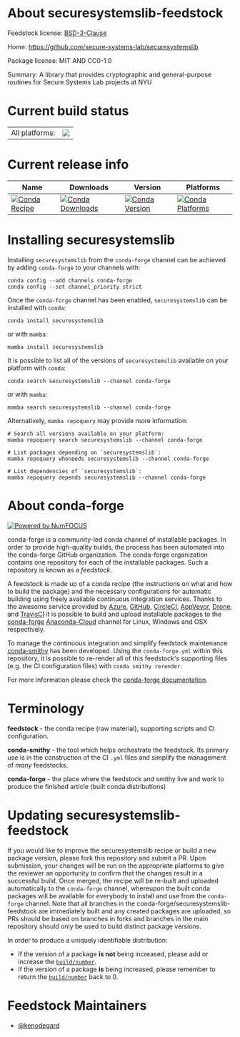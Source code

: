 About securesystemslib-feedstock
================================

Feedstock license: [BSD-3-Clause](https://github.com/conda-forge/securesystemslib-feedstock/blob/main/LICENSE.txt)

Home: https://github.com/secure-systems-lab/securesystemslib

Package license: MIT AND CC0-1.0

Summary: A library that provides cryptographic and general-purpose routines for Secure Systems Lab projects at NYU

Current build status
====================


<table><tr><td>All platforms:</td>
    <td>
      <a href="https://dev.azure.com/conda-forge/feedstock-builds/_build/latest?definitionId=20140&branchName=main">
        <img src="https://dev.azure.com/conda-forge/feedstock-builds/_apis/build/status/securesystemslib-feedstock?branchName=main">
      </a>
    </td>
  </tr>
</table>

Current release info
====================

| Name | Downloads | Version | Platforms |
| --- | --- | --- | --- |
| [![Conda Recipe](https://img.shields.io/badge/recipe-securesystemslib-green.svg)](https://anaconda.org/conda-forge/securesystemslib) | [![Conda Downloads](https://img.shields.io/conda/dn/conda-forge/securesystemslib.svg)](https://anaconda.org/conda-forge/securesystemslib) | [![Conda Version](https://img.shields.io/conda/vn/conda-forge/securesystemslib.svg)](https://anaconda.org/conda-forge/securesystemslib) | [![Conda Platforms](https://img.shields.io/conda/pn/conda-forge/securesystemslib.svg)](https://anaconda.org/conda-forge/securesystemslib) |

Installing securesystemslib
===========================

Installing `securesystemslib` from the `conda-forge` channel can be achieved by adding `conda-forge` to your channels with:

```
conda config --add channels conda-forge
conda config --set channel_priority strict
```

Once the `conda-forge` channel has been enabled, `securesystemslib` can be installed with `conda`:

```
conda install securesystemslib
```

or with `mamba`:

```
mamba install securesystemslib
```

It is possible to list all of the versions of `securesystemslib` available on your platform with `conda`:

```
conda search securesystemslib --channel conda-forge
```

or with `mamba`:

```
mamba search securesystemslib --channel conda-forge
```

Alternatively, `mamba repoquery` may provide more information:

```
# Search all versions available on your platform:
mamba repoquery search securesystemslib --channel conda-forge

# List packages depending on `securesystemslib`:
mamba repoquery whoneeds securesystemslib --channel conda-forge

# List dependencies of `securesystemslib`:
mamba repoquery depends securesystemslib --channel conda-forge
```


About conda-forge
=================

[![Powered by
NumFOCUS](https://img.shields.io/badge/powered%20by-NumFOCUS-orange.svg?style=flat&colorA=E1523D&colorB=007D8A)](https://numfocus.org)

conda-forge is a community-led conda channel of installable packages.
In order to provide high-quality builds, the process has been automated into the
conda-forge GitHub organization. The conda-forge organization contains one repository
for each of the installable packages. Such a repository is known as a *feedstock*.

A feedstock is made up of a conda recipe (the instructions on what and how to build
the package) and the necessary configurations for automatic building using freely
available continuous integration services. Thanks to the awesome service provided by
[Azure](https://azure.microsoft.com/en-us/services/devops/), [GitHub](https://github.com/),
[CircleCI](https://circleci.com/), [AppVeyor](https://www.appveyor.com/),
[Drone](https://cloud.drone.io/welcome), and [TravisCI](https://travis-ci.com/)
it is possible to build and upload installable packages to the
[conda-forge](https://anaconda.org/conda-forge) [Anaconda-Cloud](https://anaconda.org/)
channel for Linux, Windows and OSX respectively.

To manage the continuous integration and simplify feedstock maintenance
[conda-smithy](https://github.com/conda-forge/conda-smithy) has been developed.
Using the ``conda-forge.yml`` within this repository, it is possible to re-render all of
this feedstock's supporting files (e.g. the CI configuration files) with ``conda smithy rerender``.

For more information please check the [conda-forge documentation](https://conda-forge.org/docs/).

Terminology
===========

**feedstock** - the conda recipe (raw material), supporting scripts and CI configuration.

**conda-smithy** - the tool which helps orchestrate the feedstock.
                   Its primary use is in the construction of the CI ``.yml`` files
                   and simplify the management of *many* feedstocks.

**conda-forge** - the place where the feedstock and smithy live and work to
                  produce the finished article (built conda distributions)


Updating securesystemslib-feedstock
===================================

If you would like to improve the securesystemslib recipe or build a new
package version, please fork this repository and submit a PR. Upon submission,
your changes will be run on the appropriate platforms to give the reviewer an
opportunity to confirm that the changes result in a successful build. Once
merged, the recipe will be re-built and uploaded automatically to the
`conda-forge` channel, whereupon the built conda packages will be available for
everybody to install and use from the `conda-forge` channel.
Note that all branches in the conda-forge/securesystemslib-feedstock are
immediately built and any created packages are uploaded, so PRs should be based
on branches in forks and branches in the main repository should only be used to
build distinct package versions.

In order to produce a uniquely identifiable distribution:
 * If the version of a package **is not** being increased, please add or increase
   the [``build/number``](https://docs.conda.io/projects/conda-build/en/latest/resources/define-metadata.html#build-number-and-string).
 * If the version of a package **is** being increased, please remember to return
   the [``build/number``](https://docs.conda.io/projects/conda-build/en/latest/resources/define-metadata.html#build-number-and-string)
   back to 0.

Feedstock Maintainers
=====================

* [@kenodegard](https://github.com/kenodegard/)

